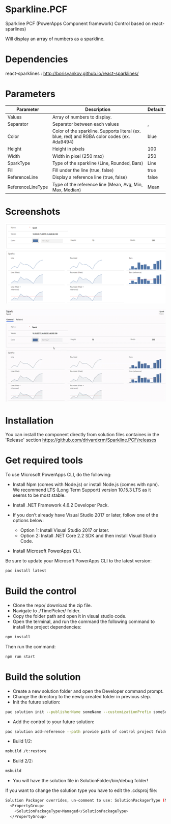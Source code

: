 # Sparkline.PCF
Sparkline PCF (PowerApps Component framework) Control based on react-sparlines)

Will display an array of numbers as a sparkline.

# Dependencies
react-sparklines : http://borisyankov.github.io/react-sparklines/

# Parameters
| Parameter         | Description                                                                                  | Default |
|-------------------|----------------------------------------------------------------------------------------------|---------|
| Values            | Array of numbers to display.                                                                 |         |
| Separator         | Separator between each values                                                                | ,       |
| Color             | Color of the sparkline. Supports literal (ex. blue, red) and RGBA color codes (ex. #da9494)  | blue    |
| Height            | Height in pixels                                                                             | 100     |
| Width             | Width in pixel (250 max)                                                                              | 250     |
| SparkType         | Type of the sparkline (Line, Rounded, Bars)                                                  | Line    |
| Fill              | Fill under the line (true, false)                                                            | true    |
| ReferenceLine     | Display a reference line (true, false)                                                       | false   |
| ReferenceLineType | Type of the reference line (Mean, Avg, Min, Max, Median)                                     | Mean    |

# Screenshots
![alt text](https://github.com/drivardxrm/Sparkline.PCF/blob/master/sparkline.png?raw=true)

![alt text](https://github.com/drivardxrm/Sparkline.PCF/blob/master/sparkline.gif?raw=true)

# Installation
You can install the component directly from solution files containes in the 'Release' section
https://github.com/drivardxrm/Sparkline.PCF/releases

# Get required tools

To use Microsoft PowerApps CLI, do the following:

* Install Npm (comes with Node.js) or install Node.js (comes with npm). We recommend LTS (Long Term Support) version 10.15.3 LTS as it seems to be most stable.

* Install .NET Framework 4.6.2 Developer Pack.

* If you don’t already have Visual Studio 2017 or later, follow one of the options below:

  * Option 1: Install Visual Studio 2017 or later.
  * Option 2: Install .NET Core 2.2 SDK and then install Visual Studio Code.
* Install Microsoft PowerApps CLI.

Be sure to update your Microsoft PowerApps CLI to the latest version: 
```bash
pac install latest
```
# Build the control

* Clone the repo/ download the zip file.
* Navigate to ./TimePicker/ folder.
* Copy the folder path and open it in visual studio code.
* Open the terminal, and run the command the following command to install the project dependencies:
```bash
npm install
```
Then run the command:
```bash
npm run start
```
# Build the solution

* Create a new solution folder and open the Developer command prompt.
* Change the directory to the newly created folder in previous step.
* Init the future solution:
```bash
pac solution init --publisherName someName --customizationPrefix someSolutionPrefix
``` 
* Add the control to your future solution:
```bash
pac solution add-reference --path provide path of control project folder where the pcf.proj is available
``` 
* Build 1/2:
```bash
msbuild /t:restore
``` 
* Build 2/2:
```bash
msbuild
``` 
* You will have the solution file in SolutionFolder/bin/debug folder!

If you want to change the solution type you have to edit the .cdsproj file:
```bash
Solution Packager overrides, un-comment to use: SolutionPackagerType (Managed, Unmanaged, Both)
  <PropertyGroup>
    <SolutionPackageType>Managed</SolutionPackageType>
  </PropertyGroup>

  ```
